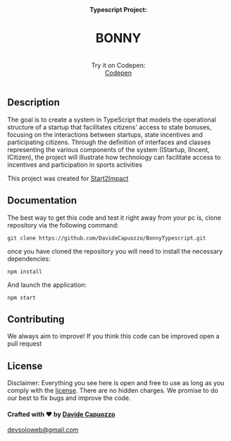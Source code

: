 <div align="center">
  <strong>Typescript Project:</strong>
</div>

<div align="center" width="100px">
    <h1>BONNY</h1>
</div>

<br>

<div align="center">
  Try it on Codepen: <br>
  <a href="https://codepen.io/Davide-Capuozzo/pen/GRbxEGB?editors=1112">Codepen</a>
</div>

<br>

## Description

The goal is to create a system in TypeScript that models the operational structure of a startup 
that facilitates citizens' access to state bonuses, focusing on the interactions between startups, 
state incentives and participating citizens. Through the definition of interfaces and classes representing 
the various components of the system (IStartup, IIncent, ICitizen), the project will illustrate how technology can 
facilitate access to incentives and participation in sports activities

This project was created for [Start2Impact](https://www.start2impact.it/)


## Documentation

The best way to get this code and test it right away from your pc is, 
clone repository via the following command:

`git clone https://github.com/DavideCapuozzo/BonnyTypescript.git`

once you have cloned the repository you will need to install the necessary dependencies:

`npm install`

And launch the application:

`npm start`


## Contributing

We always aim to improve! If you think this code can be improved open a pull request

## License

Disclaimer: Everything you see here is open and free to use as long as you comply with the [license](https://github.com/saleor/saleor/blob/master/LICENSE). There are no hidden charges. We promise to do our best to fix bugs and improve the code.

#### Crafted with ❤️ by [Davide Capuozzo](https://www.linkedin.com/in/davide-capuozzo-8468682a3/)

devsoloweb@gmail.com
